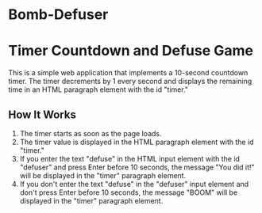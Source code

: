 # Bomb-Defuser
# Timer Countdown and Defuse Game

This is a simple web application that implements a 10-second countdown timer. The timer decrements by 1 every second and displays the remaining time in an HTML paragraph element with the id "timer."

## How It Works

1. The timer starts as soon as the page loads.
2. The timer value is displayed in the HTML paragraph element with the id "timer."
3. If you enter the text "defuse" in the HTML input element with the id "defuser" and press Enter before 10 seconds, the message "You did it!" will be displayed in the "timer" paragraph element.
4. If you don't enter the text "defuse" in the "defuser" input element and don't press Enter before 10 seconds, the message "BOOM" will be displayed in the "timer" paragraph element.
